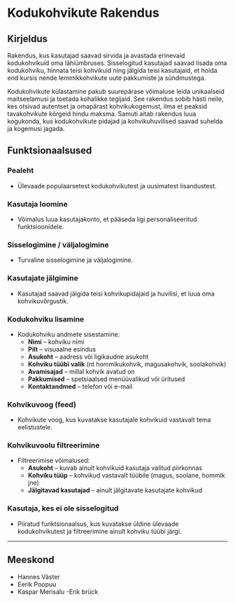# Kodukohvikute Rakendus

## Kirjeldus
Rakendus, kus kasutajad saavad sirvida ja avastada erinevaid kodukohvikuid oma lähiümbruses. Sisselogitud kasutajad saavad lisada oma kodukohviku, hinnata teisi kohvikuid ning jälgida teisi kasutajaid, et hoida end kursis nende lemmikkohvikute uute pakkumiste ja sündmustega.

Kodukohvikute külastamine pakub suurepärase võimaluse leida unikaalseid maitseelamusi ja toetada kohalikke tegijaid. See rakendus sobib hästi neile, kes otsivad autentset ja omapärast kohvikukogemust, ilma et peaksid tavakohvikute kõrgeid hindu maksma. Samuti aitab rakendus luua kogukonda, kus kodukohvikute pidajad ja kohvikuhuvilised saavad suhelda ja kogemusi jagada.

## Funktsionaalsused

### Pealeht
- Ülevaade populaarsetest kodukohvikutest ja uusimatest lisandustest.

### Kasutaja loomine
- Võimalus luua kasutajakonto, et pääseda ligi personaliseeritud funktsioonidele.

### Sisselogimine / väljalogimine
- Turvaline sisselogimine ja väljalogimine.

### Kasutajate jälgimine
- Kasutajad saavad jälgida teisi kohvikupidajaid ja huvilisi, et luua oma kohvikuvõrgustik.

### Kodukohviku lisamine
- Kodukohviku andmete sisestamine:
  - **Nimi** – kohviku nimi
  - **Pilt** – visuaalne esindus
  - **Asukoht** – aadress või ligikaudne asukoht
  - **Kohviku tüübi valik** (nt hommikukohvik, magusakohvik, soolakohvik)
  - **Avamisajad** – millal kohvik avatud on
  - **Pakkumised** – spetsiaalsed menüüvalikud või üritused
  - **Kontaktandmed** – telefon või e-mail

### Kohvikuvoog (feed)
- Kohvikute voog, kus kuvatakse kasutajale kohvikuid vastavalt tema eelistustele.

### Kohvikuvoolu filtreerimine
- Filtreerimise võimalused:
  - **Asukoht** – kuvab ainult kohvikuid kasutaja valitud piirkonnas
  - **Kohviku tüüp** – kohvikud vastavalt tüübile (magus, soolane, hommik jne)
  - **Jälgitavad kasutajad** – ainult jälgitavate kasutajate kohvikud

### Kasutaja, kes ei ole sisselogitud
- Piiratud funktsionaalsus, kus kuvatakse üldine ülevaade kodukohvikutest ja filtreerimine ainult kohviku tüübi järgi.

---

## Meeskond
- Hannes Väster
- Eerik Poopuu
- Kaspar Merisalu
-Erik brück
